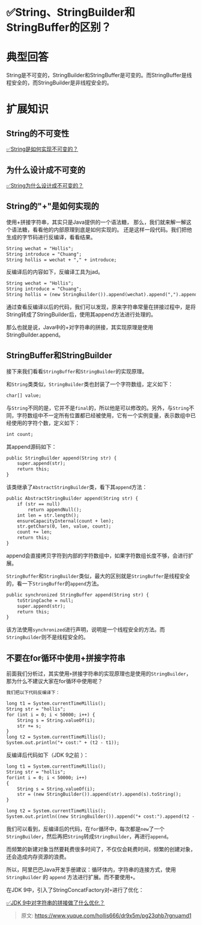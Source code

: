 # ✅String、StringBuilder和StringBuffer的区别？


# 典型回答

String是不可变的，StringBuilder和StringBuffer是可变的。而StringBuffer是线程安全的，而StringBuilder是非线程安全的。


# 扩展知识


## String的不可变性

[✅String是如何实现不可变的？](https://www.yuque.com/hollis666/dr9x5m/ik9x1gx4zddllhhg?view=doc_embed)


## 为什么设计成不可变的

[✅String为什么设计成不可变的？](https://www.yuque.com/hollis666/dr9x5m/hhkgh2nsrlnf2g0g?view=doc_embed)

## String的"+"是如何实现的

使用+拼接字符串，其实只是Java提供的一个语法糖， 那么，我们就来解一解这个语法糖，看看他的内部原理到底是如何实现的。
还是这样一段代码。我们把他生成的字节码进行反编译，看看结果。

```latex
String wechat = "Hollis";
String introduce = "Chuang";
String hollis = wechat + "," + introduce;
```

反编译后的内容如下，反编译工具为jad。

```latex
String wechat = "Hollis";
String introduce = "Chuang";
String hollis = (new StringBuilder()).append(wechat).append(",").append(introduce).toString();
```

通过查看反编译以后的代码，我们可以发现，原来字符串常量在拼接过程中，是将String转成了StringBuilder后，使用其append方法进行处理的。

那么也就是说，Java中的+对字符串的拼接，其实现原理是使用StringBuilder.append。



## StringBuffer和StringBuilder

接下来我们看看`StringBuffer`和`StringBuilder`的实现原理。

和`String`类类似，`StringBuilder`类也封装了一个字符数组，定义如下：

```latex
char[] value;
```


与`String`不同的是，它并不是`final`的，所以他是可以修改的。另外，与`String`不同，字符数组中不一定所有位置都已经被使用，它有一个实例变量，表示数组中已经使用的字符个数，定义如下：

```latex
int count;
```

其append源码如下：

```latex
public StringBuilder append(String str) {
    super.append(str);
    return this;
}
```

该类继承了`AbstractStringBuilder`类，看下其`append`方法：

```latex
public AbstractStringBuilder append(String str) {
    if (str == null)
        return appendNull();
    int len = str.length();
    ensureCapacityInternal(count + len);
    str.getChars(0, len, value, count);
    count += len;
    return this;
}
```


append会直接拷贝字符到内部的字符数组中，如果字符数组长度不够，会进行扩展。

`StringBuffer`和`StringBuilder`类似，最大的区别就是`StringBuffer`是线程安全的，看一下`StringBuffer`的`append`方法。

```latex
public synchronized StringBuffer append(String str) {
    toStringCache = null;
    super.append(str);
    return this;
}
```

该方法使用`synchronized`进行声明，说明是一个线程安全的方法。而`StringBuilder`则不是线程安全的。


## 不要在for循环中使用+拼接字符串


前面我们分析过，其实使用`+`拼接字符串的实现原理也是使用的`StringBuilder`，那为什么不建议大家在for循环中使用呢？

```latex
我们把以下代码反编译下：

long t1 = System.currentTimeMillis();
String str = "hollis";
for (int i = 0; i < 50000; i++) {
    String s = String.valueOf(i);
    str += s;
}
long t2 = System.currentTimeMillis();
System.out.println("+ cost:" + (t2 - t1));
```

反编译后代码如下（JDK 9之前 ）：

```latex
long t1 = System.currentTimeMillis();
String str = "hollis";
for(int i = 0; i < 50000; i++)
{
    String s = String.valueOf(i);
    str = (new StringBuilder()).append(str).append(s).toString();
}

long t2 = System.currentTimeMillis();
System.out.println((new StringBuilder()).append("+ cost:").append(t2 - t1).toString());
```

我们可以看到，反编译后的代码，在`for`循环中，每次都是`new`了一个`StringBuilder`，然后再把`String`转成`StringBuilder`，再进行`append`。

而频繁的新建对象当然要耗费很多时间了，不仅仅会耗费时间，频繁的创建对象，还会造成内存资源的浪费。

所以，阿里巴巴Java开发手册建议：循环体内，字符串的连接方式，使用 `StringBuilder` 的 `append` 方法进行扩展。而不要使用`+`。

在JDK 9中，引入了StringConcatFactory对`+`进行了优化：

[✅JDK 9中对字符串的拼接做了什么优化？](https://www.yuque.com/hollis666/dr9x5m/ifyf24hsuuvwynlp?view=doc_embed)




> 原文: <https://www.yuque.com/hollis666/dr9x5m/pg23qhb7rgnuamd1>